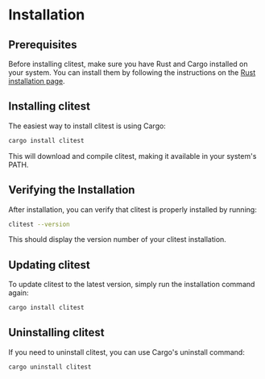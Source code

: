 # Installation

## Prerequisites

Before installing clitest, make sure you have Rust and Cargo installed on your system. You can install them by following the instructions on the [Rust installation page](https://www.rust-lang.org/tools/install).

## Installing clitest

The easiest way to install clitest is using Cargo:

```bash
cargo install clitest
```

This will download and compile clitest, making it available in your system's PATH.

## Verifying the Installation

After installation, you can verify that clitest is properly installed by running:

```bash
clitest --version
```

This should display the version number of your clitest installation.

## Updating clitest

To update clitest to the latest version, simply run the installation command again:

```bash
cargo install clitest
```

## Uninstalling clitest

If you need to uninstall clitest, you can use Cargo's uninstall command:

```bash
cargo uninstall clitest
``` 
